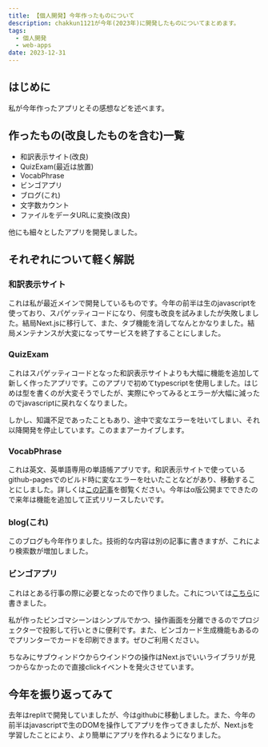 ```yaml
---
title: 【個人開発】今年作ったものについて
description: chakkun1121が今年(2023年)に開発したものについてまとめます。
tags:
  - 個人開発
  - web-apps
date: 2023-12-31
---
```


## はじめに

私が今年作ったアプリとその感想などを述べます。

## 作ったもの(改良したものを含む)一覧

* 和訳表示サイト(改良)
* QuizExam(最近は放置)
* VocabPhrase
* ビンゴアプリ
* ブログ(これ)
* 文字数カウント
* ファイルをデータURLに変換(改良)

他にも細々としたアプリを開発しました。

## それぞれについて軽く解説

### 和訳表示サイト

これは私が最近メインで開発しているものです。今年の前半は生のjavascriptを使っており、スパゲッティコードになり、何度も改良を試みましたが失敗しました。結局Next.jsに移行して、また、タブ機能を消してなんとかなりました。結局メンテナンスが大変になってサービスを終了することにしました。

### QuizExam

これはスパゲッティコードとなった和訳表示サイトよりも大幅に機能を追加して新しく作ったアプリです。このアプリで初めてtypescriptを使用しました。はじめは型を書くのが大変そうでしたが、実際にやってみるとエラーが大幅に減ったのでjavascriptに戻れなくなりました。

しかし、知識不足であったこともあり、途中で変なエラーを吐いてしまい、それ以降開発を停止しています。このままアーカイブします。

### VocabPhrase

これは英文、英単語専用の単語帳アプリです。和訳表示サイトで使っているgithub-pagesでのビルド時に変なエラーを吐いたことなどがあり、移動することにしました。詳しくは[この記事](./20231225-vocabphrase)を御覧ください。今年はα版公開までできたので来年は機能を追加して正式リリースしたいです。

### blog(これ)

このブログも今年作りました。技術的な内容は別の記事に書きますが、これにより検索数が増加しました。

### ビンゴアプリ

これはとある行事の際に必要となったので作りました。これについては[こちら](./20231219)に書きました。

私が作ったビンゴマシーンはシンプルでかつ、操作画面を分離できるのでプロジェクターで投影して行いときに便利です。また、ビンゴカード生成機能もあるのでプリンターでカードを印刷できます。ぜひご利用ください。

ちなみにサブウィンドウからウインドウの操作はNext.jsでいいライブラリが見つからなかったので直接clickイベントを発火させています。

## 今年を振り返ってみて

去年はreplitで開発していましたが、今はgithubに移動しました。また、今年の前半はjavascriptで生のDOMを操作してアプリを作ってきましたが、Next.jsを学習したことにより、より簡単にアプリを作れるようになりました。
